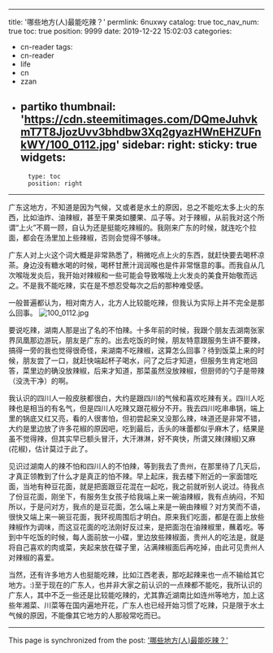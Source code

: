 
---
title: '哪些地方(人)最能吃辣？'
permlink: 6nuxwy
catalog: true
toc_nav_num: true
toc: true
position: 9999
date: 2019-12-22 15:02:03
categories:
- cn-reader
tags:
- cn-reader
- life
- cn
- zzan
- partiko
thumbnail: 'https://cdn.steemitimages.com/DQmeJuhvkmT7T8JjozUvv3bhdbw3Xq2gyazHWnEHZUFnkWY/100_0112.jpg'
sidebar:
    right:
        sticky: true
widgets:
    -
        type: toc
        position: right
---


广东这地方，不知道是因为气候，又或者是水土的原因，总之不能吃太多上火的东西，比如油炸、油辣椒，甚至干果类如腰果、瓜子等。对于辣椒，从前我对这个所谓“上火”不屑一顾，自认为还是挺能吃辣椒的。我刚来广东的时候，就连吃个拉面，都会在汤里加上些辣椒，否则会觉得不够味。

广东人对上火这个词大概是非常熟悉了，稍微吃点上火的东西，就赶快要去喝杯凉茶。身边没有糖水喝的时候，喝杯甘蔗汁润润喉也是件非常惬意的事。而我自从几次喉咙发炎后，我开始对辣椒和一些可能会导致喉咙上火发炎的美食开始敬而远之。不是我不能吃辣，实在是不想忍受每次之后的那种难受感。

一般普遍都认为，相对南方人，北方人比较能吃辣，但我认为实际上并不完全是那么回事。
![100_0112.jpg](https://cdn.steemitimages.com/DQmeJuhvkmT7T8JjozUvv3bhdbw3Xq2gyazHWnEHZUFnkWY/100_0112.jpg)

要说吃辣，湖南人那是出了名的不怕辣。十多年前的时候，我跟个朋友去湖南张家界凤凰那边游玩，朋友是广东的。出去吃饭的时候，朋友特意跟服务生讲不要辣，搞得一旁的我也觉得很奇怪，来湖南不吃辣椒，这算怎么回事？待到饭菜上来的时候，朋友尝了一口，就赶快端起杯子喝水，问了之后才知道，但服务生肯定地回答，菜里边的确没放辣椒，后来才知道，那菜虽然没放辣椒，但厨师的勺子是带辣（没洗干净）的啊。

我认识的四川人一般皮肤都很白，大约是跟四川的气候和喜欢吃辣有关。四川人吃辣也是相当的有名气，但是四川人吃辣又跟花椒分不开。我去四川吃串串锅，端上里的锅底又红又亮，看的人很害怕，但初尝起来又没那么辣，味道还是非常不错，大约是里边放了许多花椒的原因吧，吃到最后，舌头的味蕾都似乎麻木了，结果是虽不觉得辣，但其实早已额头冒汗，大汗淋淋，好不爽快，所谓又辣(辣椒)又麻(花椒)，估计莫过于此了。

见识过湖南人的辣不怕和四川人的不怕辣，等到我去了贵州，在那里待了几天后，才真正领教到了什么才是真正的怕不辣。早上起床，我去楼下附近的一家面馆吃面，当地有种豆花面，就是把面跟豆花混在一起吃，我之前就听别人说过。待我点了份豆花面，刚坐下，有服务生女孩子给我端上来一碗油辣椒，我有点纳闷，不知所以，于是问对方，我点的是豆花面，怎么端上来是一碗由辣椒？对方笑而不语，很快又端上来一碗豆花面，我环视周围后才明白。原来我们吃面，都是在面上放些辣椒作为调味，而这豆花面的吃法刚好反过来，是把面泡在油辣椒里，蘸着吃。等到中午吃饭的时候，每人面前放一小碟，里边放些辣椒面，贵州人的吃法是，就是将自己喜欢的肉或菜，夹起来放在碟子里，沾满辣椒面后再吃掉，由此可见贵州人对辣椒的喜爱。

当然，还有许多地方人也挺能吃辣，比如江西老表，那吃起辣来也一点不输给其它地方。:)至于现在的广东人，也并非大家之前认识的一点辣都不能吃，我所认识的广东人，其中不乏一些还是比较能吃辣的，尤其靠近湖南比如连州等地方，加上这些年湘菜、川菜等在国内遍地开花，广东人也已经开始习惯了吃辣，只是限于水土气候的原因，不能像其它地方的人那般常吃而已。

- - -

This page is synchronized from the post: ['哪些地方(人)最能吃辣？'](https://steemit.com/@rivalhw/6nuxwy)
